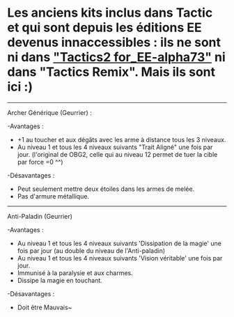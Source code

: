 # Les anciens kits inclus dans Tactic et qui sont depuis les éditions EE devenus innaccessibles : ils ne sont ni dans ["Tactics2 for_EE-alpha73"](https://forums.beamdog.com/discussion/41242/tactics-mod-bg2ee-compatibility-conversion-and-beta-test/p1) ni dans "Tactics Remix".  Mais ils sont ici :)

------------------

Archer Générique (Geurrier) :

-Avantages :
- +1 au toucher et aux dégâts avec les arme à distance tous les 3 niveaux.
- Au niveau 1 et tous les 4 niveaux suivants "Trait Aligné" une fois par jour. (l'original de OBG2, celle qui au niveau 12 permet de tuer la cible par force =0 ^^)

-Désavantages :
- Peut seulement mettre deux étoiles dans les armes de melée.
- Pas d'armure métallique.

 ----------------

Anti-Paladin (Geurrier)

-Avantages :
- Au niveau 1 et tous les 4 niveaux suivants 'Dissipation de la magie' une fois par jour (au double du niveau de l'Anti-paladin)
- Au niveau 1 et tous les 4 niveaux suivants 'Vision véritable' une fois par jour.
- Immunisé à la paralysie et aux charmes.
- Dissipe la magie en touchant.

-Désavantages :
- Doit être Mauvais~
